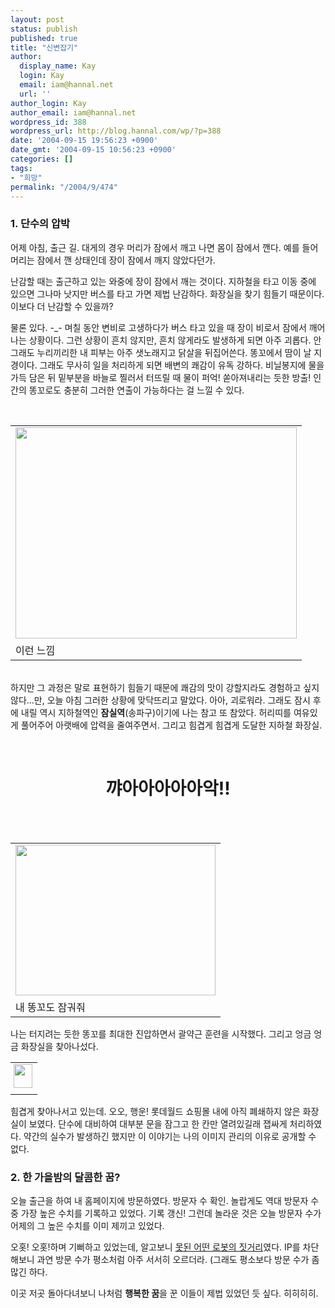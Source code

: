 ```yaml
---
layout: post
status: publish
published: true
title: "신변잡기"
author:
  display_name: Kay
  login: Kay
  email: iam@hannal.net
  url: ''
author_login: Kay
author_email: iam@hannal.net
wordpress_id: 388
wordpress_url: http://blog.hannal.com/wp/?p=388
date: '2004-09-15 19:56:23 +0900'
date_gmt: '2004-09-15 10:56:23 +0900'
categories: []
tags:
- "희망"
permalink: "/2004/9/474"
---
```

<h3>1. 단수의 압박</h3>
<p>어제 아침, 출근 길. 대게의 경우 머리가 잠에서 깨고 나면 몸이 잠에서 깬다. 예를 들어 머리는 잠에서 깬 상태인데 장이 잠에서 깨지 않았다던가.</p>
<p>난감할 때는 출근하고 있는 와중에 장이 잠에서 깨는 것이다. 지하철을 타고 이동 중에 있으면 그나마 낫지만 버스를 타고 가면 제법 난감하다. 화장실을 찾기 힘들기 때문이다. 이보다 더 난감할 수 있을까?</p>
<p>물론 있다. -_- 며칠 동안 변비로 고생하다가 버스 타고 있을 때 장이 비로서 잠에서 깨어나는 상황이다. 그런 상황이 흔치 않지만, 흔치 않게라도 발생하게 되면 아주 괴롭다. 안그래도 누리끼리한 내 피부는 아주 샛노래지고 닭살을 뒤집어쓴다. 똥꼬에서 땀이 날 지경이다. 그래도 무사히 일을 처리하게 되면 배변의 쾌감이 유독 강하다. 비닐봉지에 물을 가득 담은 뒤 밑부분을 바늘로 찔러서 터뜨릴 때 물이 퍼억! 쏟아져내리는 듯한 방출! 인간의 똥꼬로도 충분히 그러한 연출이 가능하다는 걸 느낄 수 있다.<br />
<center><br />
<table>
<tr>
<td><center><img src="http://blog.hannal.com/tt-attach/0914/040914152023058188/938041.JPG" width="450" height="338"></center></td>
</tr>
<tr>
<td class="centerphoto"> 이런 느낌 </td>
</tr>
</table>
<p></center><br />
하지만 그 과정은 말로 표현하기 힘들기 때문에 쾌감의 맛이 강할지라도 경험하고 싶지 않다...만, 오늘 아침 그러한 상황에 맞닥뜨리고 말았다. 아아, 괴로워라. 그래도 잠시 후에 내릴 역시 지하철역인 <b>잠실역</b>(송파구)이기에 나는 참고 또 참았다. 허리띠를 여유있게 풀어주어 아랫배에 압력을 줄여주면서. 그리고 힘겹게 힘겹게 도달한 지하철 화장실.</p>
<p><center><br />
<h1>꺄아아아아아악!!</h1>
<p></center><br />
<center><br />
<table>
<tr>
<td><center><img src="http://blog.hannal.com/tt-attach/0914/040914152023058188/549002.jpg" width="320" height="241"></center></td>
</tr>
<tr>
<td class="centerphoto"> 내 똥꼬도 잠궈줘</td>
</tr>
</table>
<p></center></p>
<p>나는 터지려는 듯한 똥꼬를 최대한 진압하면서 괄약근 훈련을 시작했다. 그리고 엉금 엉금 화장실을 찾아나섰다.<br />
<table align="right">
<tr>
<td style="padding-left:5"><center><img src="http://blog.hannal.com/tt-attach/0914/040914152023058188/390717.gif" width="30" height="38"></center></td>
</tr>
<tr>
<td class="centerphoto"> </td>
</tr>
</table>
<p>힘겹게 찾아나서고 있는데. 오오, 행운! 롯데월드 쇼핑몰 내에 아직 폐쇄하지 않은 화장실이 보였다. 단수에 대비하여 대부분 문을 잠그고 한 칸만 열려있길래 잽싸게 처리하였다. 약간의 실수가 발생하긴 했지만 이 이야기는 나의 이미지 관리의 이유로 공개할 수 없다.</p>
<p></p>
<h3>2. 한 가을밤의 달콤한 꿈?</h3>
<p>오늘 출근을 하여 내 홈페이지에 방문하였다. 방문자 수 확인. 놀랍게도 역대 방문자 수 중 가장 높은 수치를 기록하고 있었다. 기록 갱신! 그런데 놀라운 것은 오늘 방문자 수가 어제의 그 높은 수치를 이미 제끼고 있었다.</p>
<p>오홋! 오홋!하며 기뻐하고 있었는데, 알고보니 <a href='http://blog.hannal.com/index.php?pl=476&nc=1'>못된 어떤 로봇의 짓거리</a>였다. IP를 차단해보니 과연 방문 수가 평소처럼 아주 서서히 오르더라. (그래도 평소보다 방문 수가 좀 많긴 하다.</p>
<p>이곳 저곳 돌아다녀보니 나처럼 <b>행복한 꿈</b>을 꾼 이들이 제법 있었던 듯 싶다. 히히히히.</p>
